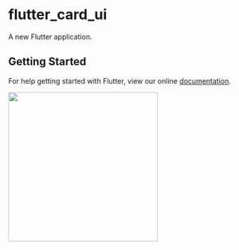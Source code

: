 # flutter_card_ui

A new Flutter application.

## Getting Started

For help getting started with Flutter, view our online
[documentation](https://flutter.io/).

<img src="https://github.com/JAICHANGPARK/Flutter_Dock/blob/master/flutter_card_ui/device-2018-10-28-112043.png" width=300 />
